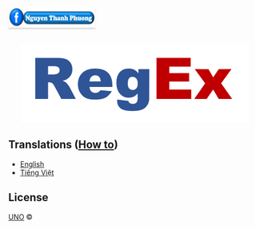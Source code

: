 <a href="https://www.facebook.com/phuonguno.vn" target="_blank"><img src="/img/facebook-link.PNG" alt="Nguyen Thanh Phuong" style="height: 41px !important;width: 174px !important;box-shadow: 0px 3px 2px 0px rgba(190, 190, 190, 0.5) !important;-webkit-box-shadow: 0px 3px 2px 0px rgba(190, 190, 190, 0.5) !important;" ></a>


<p align="center">
    <br/>
    <a href="https://wwwgithub.com/phuonguno98/learn-regex">	
        <img src="/img/learn-regex.PNG" alt="Learn Regex">
    </a>
</p>


## Translations ([How to](../translation/how-to.md))

* [English](translations/regex-en.md)
* [Tiếng Việt](translations/regex-vi.md)


## License

[UNO](LICENSE.md) &copy;
